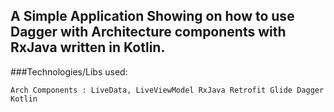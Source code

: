 ## A Simple Application Showing on how to use Dagger with Architecture components with RxJava written in Kotlin.

###Technologies/Libs used: 

`Arch Components : LiveData, LiveViewModel
RxJava
Retrofit
Glide
Dagger
Kotlin`


